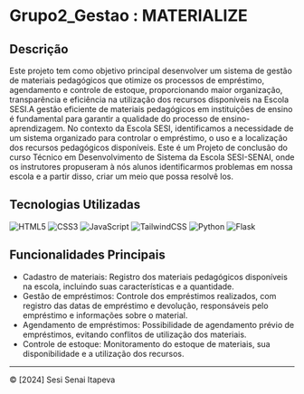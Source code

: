 # Grupo2_Gestao : MATERIALIZE 

## Descrição

Este projeto tem como objetivo principal desenvolver um sistema de gestão de materiais pedagógicos que otimize os processos de empréstimo, agendamento e controle de estoque, proporcionando maior organização, transparência e eficiência na utilização dos recursos disponíveis na Escola SESI.A gestão eficiente de materiais pedagógicos em instituições de ensino é fundamental para garantir a qualidade do processo de ensino-aprendizagem. No contexto da Escola SESI, identificamos a necessidade de um sistema organizado para controlar o empréstimo, o uso e a localização dos recursos pedagógicos disponíveis. Este é um Projeto de conclusão do curso Técnico em Desenvolvimento de Sistema da Escola SESI-SENAI, onde os instrutores propuseram à nós alunos identificarmos problemas em nossa escola e a partir disso, criar um meio que possa resolvê los.

## Tecnologias Utilizadas
![HTML5](https://img.shields.io/badge/html5-%23E34F26.svg?style=for-the-badge&logo=html5&logoColor=white)
![CSS3](https://img.shields.io/badge/css3-%231572B6.svg?style=for-the-badge&logo=css3&logoColor=white)
![JavaScript](https://img.shields.io/badge/javascript-%23323330.svg?style=for-the-badge&logo=javascript&logoColor=%23F7DF1E)
![TailwindCSS](https://img.shields.io/badge/tailwindcss-%2338B2AC.svg?style=for-the-badge&logo=tailwind-css&logoColor=white)
![Python](https://img.shields.io/badge/python-3670A0?style=for-the-badge&logo=python&logoColor=ffdd54)
![Flask](https://img.shields.io/badge/flask-%23000.svg?style=for-the-badge&logo=flask&logoColor=white)

## Funcionalidades Principais

 - Cadastro de materiais: Registro dos materiais pedagógicos disponíveis na escola, incluindo suas características e a quantidade.
 - Gestão de empréstimos: Controle dos empréstimos realizados, com registro das datas de empréstimo e devolução, responsáveis pelo empréstimo e informações sobre o material.
 - Agendamento de empréstimos: Possibilidade de agendamento prévio de empréstimos, evitando conflitos de utilização dos materiais.
 - Controle de estoque: Monitoramento do estoque de materiais,  sua disponibilidade e a utilização dos recursos.

---
© [2024] Sesi Senai Itapeva
